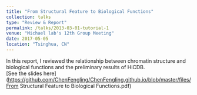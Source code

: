 ```yaml
---
title: "From Structural Feature to Biological Functions"
collection: talks
type: "Review & Report"
permalink: /talks/2013-03-01-tutorial-1
venue: "Michael lab's 12th Group Meeting"
date: 2017-05-05
location: "Tsinghua, CN"
---
```

In this report, I reviewed the relationship between chromatin structure and biological functions and the preliminary results of HiCDB.  
[See the slides here](https://github.com/ChenFengling/ChenFengling.github.io/blob/master/files/From Structural Feature to Biological Functions.pdf)

